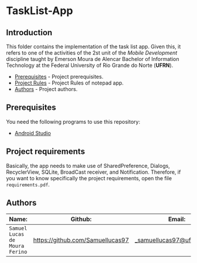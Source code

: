 # TaskList-App


## Introduction  

This folder contains the implementation of the task list app. Given this, it refers to one of the activities of the 2st unit of the _Mobile Development_ discipline taught by Emerson Moura de Alencar Bachelor of Information Technology at the Federal University of Rio Grande do Norte (__UFRN__).


- [Prerequisites](#prerequisites) - Project prerequisites.
- [Project Rules](#project-rules) - Project Rules of notepad app.
- [Authors](#authors) - Project authors.


## Prerequisites

You need the following programs to use this repository:

 - [Android Studio]

[Android Studio]:https://developer.android.com/studio

## Project requirements


Basically, the app needs to make use of SharedPreference, Dialogs, RecyclerView, SQLite, BroadCast receiver, and Notification. Therefore, if you want to know specifically the project requirements, open the file `requirements.pdf`.

## Authors 

| Name: | Github: | Email: |  
| ---------- | ------------- | ------------- |
|`Samuel Lucas de Moura Ferino` 	| https://github.com/Samuellucas97 |_samuellucas97@ufrn.edu.br_  

